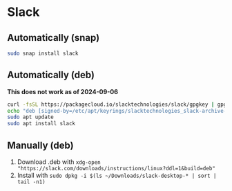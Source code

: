 # Slack

## Automatically (snap)

```sh
sudo snap install slack
```

## Automatically (deb)

**This does not work as of 2024-09-06**

```sh
curl -fsSL https://packagecloud.io/slacktechnologies/slack/gpgkey | gpg --dearmor | sudo tee /etc/apt/keyrings/slacktechnologies_slack-archive-keyring.gpg > /dev/null
echo "deb [signed-by=/etc/apt/keyrings/slacktechnologies_slack-archive-keyring.gpg] https://packagecloud.io/slacktechnologies/slack/ubuntu jammy main" | sudo tee /etc/apt/sources.list.d/slacktechnologies_slack.list > /dev/null
sudo apt update
sudo apt install slack
```

## Manually (deb)

1. Download .deb with `xdg-open "https://slack.com/downloads/instructions/linux?ddl=1&build=deb"`
2. Install with `sudo dpkg -i $(ls ~/Downloads/slack-desktop-* | sort | tail -n1)`
